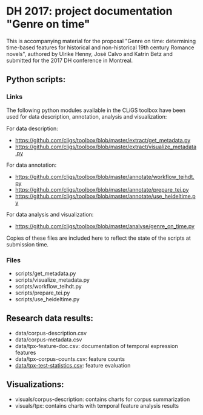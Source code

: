 DH 2017: project documentation "Genre on time"
==============================================

This is accompanying material for the proposal "Genre on time: determining time-based features for historical and non-historical 19th century Romance novels", authored by Ulrike Henny, José Calvo and Katrin Betz and submitted for the 2017 DH conference in Montreal.


## Python scripts:

### Links
The following python modules available in the CLiGS toolbox have been used for data description, annotation, analysis and visualization:

For data description:
* https://github.com/cligs/toolbox/blob/master/extract/get_metadata.py
* https://github.com/cligs/toolbox/blob/master/extract/visualize_metadata.py

For data annotation:
* https://github.com/cligs/toolbox/blob/master/annotate/workflow_teihdt.py
* https://github.com/cligs/toolbox/blob/master/annotate/prepare_tei.py
* https://github.com/cligs/toolbox/blob/master/annotate/use_heideltime.py

For data analysis and visualization:
* https://github.com/cligs/toolbox/blob/master/analyse/genre_on_time.py

Copies of these files are included here to reflect the state of the scripts at submission time.

### Files
* scripts/get_metadata.py
* scripts/visualize_metadata.py
* scripts/workflow_teihdt.py
* scripts/prepare_tei.py
* scripts/use_heideltime.py

## Research data results:
* data/corpus-description.csv
* data/corpus-metadata.csv
* data/tpx-feature-doc.csv: documentation of temporal expression features
* data/tpx-corpus-counts.csv: feature counts
* [data/tpx-test-statistics.csv](data/tpx-test-statistics.csv): feature evaluation

## Visualizations:
* visuals/corpus-description: contains charts for corpus summarization
* visuals/tpx: contains charts with temporal feature analysis results
